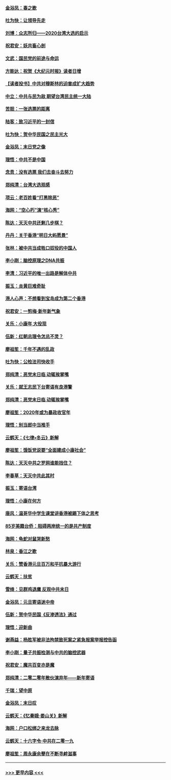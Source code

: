 #### [金浴凤：春之歌](../pages/nsc993/n11797687.md?t=01170631) 
#### [吐为快：让领导先走](../pages/nsc993/n11797512.md?t=01170631) 
#### [刘博：众志所归——2020台湾大选的启示](../pages/nsc993/n11796878.md?t=01170631) 
#### [祝君安：妖共畜心剖](../pages/nsc993/n11794273.md?t=01170631) 
#### [文武：国民党的前途与命运](../pages/nsc993/n11794198.md?t=01170631) 
#### [方能达：祝贺《大纪元时报》读者日增](../pages/nsc993/n11793807.md?t=01170631) 
#### [【读者投书】中共对穆斯林的迫害成扩大趋势](../pages/nsc993/n11791371.md?t=01170631) 
#### [中立：中共与民为敌 期望台湾民主统一大陆](../pages/nsc993/n11790392.md?t=01170631) 
#### [苦胆：一张选票的距离](../pages/nsc993/n11788914.md?t=01170631) 
#### [陆客：致习近平的一封信](../pages/nsc993/n11788867.md?t=01170631) 
#### [吐为快：贺中华民国之民主光大](../pages/nsc993/n11788618.md?t=01170631) 
#### [金浴凤：末日党之像](../pages/nsc993/n11787475.md?t=01170631) 
#### [理悟：中共不是中国](../pages/nsc993/n11787463.md?t=01170631) 
#### [念贲：没有选票  我们去奋斗去努力](../pages/nsc993/n11787398.md?t=01170631) 
#### [郑纯清：台湾大选观感](../pages/nsc993/n11786210.md?t=01170631) 
#### [项云：老百姓看“打黑除恶”](../pages/nsc993/n11785398.md?t=01170631) 
#### [海网：“空心朽”演“核心秀”](../pages/nsc993/n11783874.md?t=01170631) 
#### [陈达：天灭中共还剩几步棋？](../pages/nsc993/n11783719.md?t=01170631) 
#### [丹丹：关于香港“明日大屿愿景”](../pages/nsc993/n11783273.md?t=01170631) 
#### [张林：被中共当成牲口奴役的中国人](../pages/nsc993/n11782397.md?t=01170631) 
#### [李小刚：脑控原理之DNA共振](../pages/nsc993/n11780962.md?t=01170631) 
#### [李清：习近平的唯一出路是解体中共](../pages/nsc993/n11780866.md?t=01170631) 
#### [振玉：炎黄巨难奇耻](../pages/nsc993/n11779632.md?t=01170631) 
#### [港人心声：不想看到宝岛成为第二个香港](../pages/nsc993/n11778817.md?t=01170631) 
#### [祝君安：一剪梅‧新年新气象](../pages/nsc993/n11776340.md?t=01170631) 
#### [关乐：小康年 大役现](../pages/nsc993/n11774213.md?t=01170631) 
#### [伍新：红朝总理令怎总不灵？](../pages/nsc993/n11770813.md?t=01170631) 
#### [廖祖笙：千年不遇的乱政](../pages/nsc993/n11770373.md?t=01170631) 
#### [吐为快：公检法司快收手](../pages/nsc993/n11770359.md?t=01170631) 
#### [郑纯清：恶党末日临 动辄挨掌嘴](../pages/nsc993/n11769912.md?t=01170631) 
#### [关乐：就王志民下台寄语有良港警](../pages/nsc993/n11769903.md?t=01170631) 
#### [郑纯清：恶党末日临 动辄挨掌嘴](../pages/nsc993/n11769356.md?t=01170631) 
#### [廖祖笙：2020年或为暴政收官年](../pages/nsc993/n11768216.md?t=01170631) 
#### [理悟：别当郎中当推手](../pages/nsc993/n11768243.md?t=01170631) 
#### [云鹤天：《七律▪冬云》新解](../pages/nsc993/n11768204.md?t=01170631) 
#### [廖祖笙：饿饭党说要“全面建成小康社会”](../pages/nsc993/n11767482.md?t=01170631) 
#### [陈达：天灭中共之罗网谁能挡住？](../pages/nsc993/n11767465.md?t=01170631) 
#### [李春草：天灭中共此其时](../pages/nsc993/n11767452.md?t=01170631) 
#### [振玉：寄语台湾](../pages/nsc993/n11767432.md?t=01170631) 
#### [理悟：小康在何方](../pages/nsc993/n11767394.md?t=01170631) 
#### [唐风：温哥华中学生课堂讲香港被踢下体之思考](../pages/nsc993/n11766848.md?t=01170631) 
#### [85岁美籍台侨：阻碍两岸统一的是共产制度](../pages/nsc993/n11765043.md?t=01170631) 
#### [海网：龟蛇对鼠哭新愁](../pages/nsc993/n11764895.md?t=01170631) 
#### [林泉：香江之歌](../pages/nsc993/n11764415.md?t=01170631) 
#### [关乐：赞香港元旦百万和平抗暴大游行](../pages/nsc993/n11764382.md?t=01170631) 
#### [云鹤天：扶贫](../pages/nsc993/n11764245.md?t=01170631) 
#### [雪绮：见群鸡退鹰  反观中共末日](../pages/nsc993/n11762112.md?t=01170631) 
#### [金浴凤：元旦寄语迷中帝](../pages/nsc993/n11761788.md?t=01170631) 
#### [伍新：贺中华民国《反渗透法》通过](../pages/nsc993/n11761994.md?t=01170631) 
#### [理悟：迎新曲](../pages/nsc993/n11761152.md?t=01170631) 
#### [谢燕益：杨胜军被非法拘禁致死案之紧急报案举报控告函](../pages/nsc993/n11756134.md?t=01170631) 
#### [李小刚：量子共振检测与中共的脑控武器](../pages/nsc993/n11754518.md?t=01170631) 
#### [祝君安：魔共百变亦是魔](../pages/nsc993/n11754469.md?t=01170631) 
#### [郑纯清：二零二零年散伙演弃年——新年寄语](../pages/nsc993/n11754195.md?t=01170631) 
#### [千瑞：望中原](../pages/nsc993/n11754159.md?t=01170631) 
#### [金浴凤：末日叹](../pages/nsc993/n11752359.md?t=01170631) 
#### [云鹤天：《忆秦娥‧娄山关》新解](../pages/nsc993/n11752348.md?t=01170631) 
#### [海网：户口松绑之来龙去脉](../pages/nsc993/n11752328.md?t=01170631) 
#### [云鹤天：十六字令‧中共在二零一九](../pages/nsc993/n11752305.md?t=01170631) 
#### [廖祖笙：周永康余孽在不断寻衅滋事](../pages/nsc993/n11751013.md?t=01170631) 

----
#### [ >>> 更早内容 <<< ](../indexes/nsc993-earlier.md)
